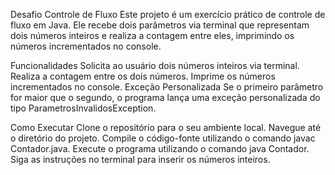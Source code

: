 Desafio Controle de Fluxo
Este projeto é um exercício prático de controle de fluxo em Java. Ele recebe dois parâmetros via terminal que representam dois números inteiros e realiza a contagem entre eles, imprimindo os números incrementados no console.

Funcionalidades
Solicita ao usuário dois números inteiros via terminal.
Realiza a contagem entre os dois números.
Imprime os números incrementados no console.
Exceção Personalizada
Se o primeiro parâmetro for maior que o segundo, o programa lança uma exceção personalizada do tipo ParametrosInvalidosException.

Como Executar
Clone o repositório para o seu ambiente local.
Navegue até o diretório do projeto.
Compile o código-fonte utilizando o comando javac Contador.java.
Execute o programa utilizando o comando java Contador.
Siga as instruções no terminal para inserir os números inteiros.
